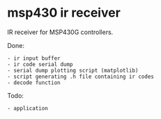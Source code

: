 msp430 ir receiver
==================

IR receiver for MSP430G controllers.

Done:

    - ir input buffer
    - ir code serial dump
    - serial dump plotting script (matplotlib)
	- script generating .h file containing ir codes
	- decode function

Todo:

    - application
